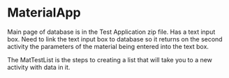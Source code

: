 # MaterialApp

Main page of database is in the Test Application zip file. Has a text input box. Need to link the text input box to database so it returns on the second activity the parameters of the material being entered into the text box.

The MatTestList is the steps to creating a list that will take you to a new activity with data in it.
